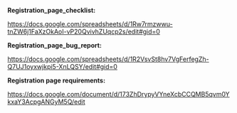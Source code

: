**Registration_page_checklist:**

https://docs.google.com/spreadsheets/d/1Rw7rmzwwu-tnZW6j1FaXzOkAoI-vP20QvivhZUqcp2s/edit#gid=0

**Registration_page_bug_report:**

https://docs.google.com/spreadsheets/d/1R2VsvSt8hv7VgFerfegZh-Q7UJ1oyxwjkpi5-XnLQSY/edit#gid=0 

**Registration page requirements:**

https://docs.google.com/document/d/173ZhDrypyVYneXcbCCQMB5qvm0YkxaY3AcpgANGyM5Q/edit

